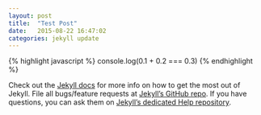 ```yaml
---
layout: post
title:  "Test Post"
date:   2015-08-22 16:47:02
categories: jekyll update
---
```



{% highlight javascript %}
console.log(0.1 + 0.2 === 0.3)
{% endhighlight %}

Check out the [Jekyll docs][jekyll] for more info on how to get the most out of Jekyll. File all bugs/feature requests at [Jekyll’s GitHub repo][jekyll-gh]. If you have questions, you can ask them on [Jekyll’s dedicated Help repository][jekyll-help].

[jekyll]:      http://jekyllrb.com
[jekyll-gh]:   https://github.com/jekyll/jekyll
[jekyll-help]: https://github.com/jekyll/jekyll-help
